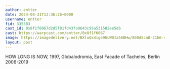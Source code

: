 ```yaml
---
author: entter
date: 2024-08-31T12:36:26+0000
username: entter
fid: 335383
cast_id: 0x8f1f6067d2d5f81fd43fa9643c95a531582ee5db
cast: https://warpcast.com/entter/0x8f1f6067
image: https://imagedelivery.net/BXluQx4ige9GuW0Ia56BHw/800d5ca0-21b6-4d4e-4636-d13388ea9700/original
layout: post
---
```

HOW LONG IS NOW, 1997,  Globalodromia, East Facade of Tacheles, Berlin  2006-2019  

<img src='https://imagedelivery.net/BXluQx4ige9GuW0Ia56BHw/800d5ca0-21b6-4d4e-4636-d13388ea9700/original' alt='' referrerpolicy='no-referrer'/>